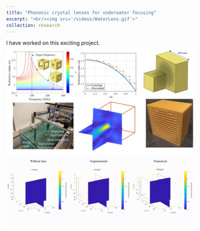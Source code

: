 ```yaml
---
title: "Phononic crystal lenses for underwater focusing"
excerpt: "<br/><img src='/videos/WaterLens.gif'>"
collection: research
---
```


I have worked on this exciting project.
<br/><img src='images/LensWater.svg'>
<br/><img src='videos/WaterLens2.gif'>
